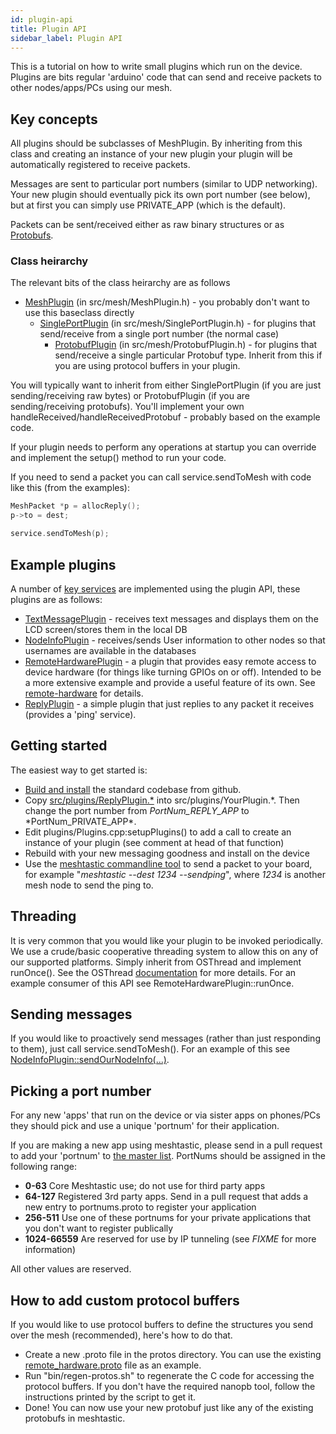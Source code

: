 ```yaml
---
id: plugin-api
title: Plugin API
sidebar_label: Plugin API
---
```


This is a tutorial on how to write small plugins which run on the device. Plugins are bits regular 'arduino' code that can send and receive packets to other nodes/apps/PCs using our mesh.

## Key concepts

All plugins should be subclasses of MeshPlugin. By inheriting from this class and creating an instance of your new plugin your plugin will be automatically registered to receive packets.

Messages are sent to particular port numbers (similar to UDP networking). Your new plugin should eventually pick its own port number (see below), but at first you can simply use PRIVATE_APP (which is the default).

Packets can be sent/received either as raw binary structures or as [Protobufs](https://developers.google.com/protocol-buffers).

### Class heirarchy

The relevant bits of the class heirarchy are as follows

- [MeshPlugin](http://github.com/meshtastic/meshtastic-device/tree/master/src/mesh/MeshPlugin.h) (in src/mesh/MeshPlugin.h) - you probably don't want to use this baseclass directly
  - [SinglePortPlugin](http://github.com/meshtastic/meshtastic-device/tree/master/src/mesh/SinglePortPlugin.h) (in src/mesh/SinglePortPlugin.h) - for plugins that send/receive from a single port number (the normal case)
    - [ProtobufPlugin](http://github.com/meshtastic/meshtastic-device/tree/master/src/mesh/ProtobufPlugin.h) (in src/mesh/ProtobufPlugin.h) - for plugins that send/receive a single particular Protobuf type. Inherit from this if you are using protocol buffers in your plugin.

You will typically want to inherit from either SinglePortPlugin (if you are just sending/receiving raw bytes) or ProtobufPlugin (if you are sending/receiving protobufs). You'll implement your own handleReceived/handleReceivedProtobuf - probably based on the example code.

If your plugin needs to perform any operations at startup you can override and implement the setup() method to run your code.

If you need to send a packet you can call service.sendToMesh with code like this (from the examples):

```cpp
MeshPacket *p = allocReply();
p->to = dest;

service.sendToMesh(p);
```

## Example plugins

A number of [key services](http://github.com/meshtastic/meshtastic-device/tree/master/src/plugins) are implemented using the plugin API, these plugins are as follows:

- [TextMessagePlugin](http://github.com/meshtastic/meshtastic-device/tree/master/src/plugins/TextMessagePlugin.h) - receives text messages and displays them on the LCD screen/stores them in the local DB
- [NodeInfoPlugin](http://github.com/meshtastic/meshtastic-device/tree/master/src/plugins/NodeInfoPlugin.h) - receives/sends User information to other nodes so that usernames are available in the databases
- [RemoteHardwarePlugin](http://github.com/meshtastic/meshtastic-device/tree/master/src/plugins/RemoteHardwarePlugin.h) - a plugin that provides easy remote access to device hardware (for things like turning GPIOs on or off). Intended to be a more extensive example and provide a useful feature of its own. See [remote-hardware](remote-hardware-service.md) for details.
- [ReplyPlugin](http://github.com/meshtastic/meshtastic-device/tree/master/src/plugins/ReplyPlugin.h) - a simple plugin that just replies to any packet it receives (provides a 'ping' service).

## Getting started

The easiest way to get started is:

- [Build and install](build-instructions.md) the standard codebase from github.
- Copy [src/plugins/ReplyPlugin.\*](http://github.com/meshtastic/meshtastic-device/tree/master/src/plugins/ReplyPlugin.cpp) into src/plugins/YourPlugin.*. Then change the port number from *PortNum_REPLY_APP* to *PortNum_PRIVATE_APP\*.
- Edit plugins/Plugins.cpp:setupPlugins() to add a call to create an instance of your plugin (see comment at head of that function)
- Rebuild with your new messaging goodness and install on the device
- Use the [meshtastic commandline tool](https://github.com/meshtastic/Meshtastic-python) to send a packet to your board, for example "_meshtastic --dest 1234 --sendping_", where _1234_ is another mesh node to send the ping to.

## Threading

It is very common that you would like your plugin to be invoked periodically.
We use a crude/basic cooperative threading system to allow this on any of our supported platforms. Simply inherit from OSThread and implement runOnce(). See the OSThread [documentation](http://github.com/meshtastic/meshtastic-device/tree/master/src/concurrency/OSThread.h) for more details. For an example consumer of this API see RemoteHardwarePlugin::runOnce.

## Sending messages

If you would like to proactively send messages (rather than just responding to them), just call service.sendToMesh(). For an example of this see [NodeInfoPlugin::sendOurNodeInfo(...)](http://github.com/meshtastic/meshtastic-device/tree/master/src/plugins/NodeInfoPlugin.cpp).

## Picking a port number

For any new 'apps' that run on the device or via sister apps on phones/PCs they should pick and use a unique 'portnum' for their application.

If you are making a new app using meshtastic, please send in a pull request to add your 'portnum' to [the master list](https://github.com/meshtastic/Meshtastic-protobufs/blob/master/portnums.proto). PortNums should be assigned in the following range:

- **0-63** Core Meshtastic use; do not use for third party apps
- **64-127** Registered 3rd party apps. Send in a pull request that adds a new entry to portnums.proto to register your application
- **256-511** Use one of these portnums for your private applications that you don't want to register publically
- **1024-66559** Are reserved for use by IP tunneling (see _FIXME_ for more information)

All other values are reserved.

## How to add custom protocol buffers

If you would like to use protocol buffers to define the structures you send over the mesh (recommended), here's how to do that.

- Create a new .proto file in the protos directory. You can use the existing [remote_hardware.proto](https://github.com/meshtastic/Meshtastic-protobufs/blob/master/remote_hardware.proto) file as an example.
- Run "bin/regen-protos.sh" to regenerate the C code for accessing the protocol buffers. If you don't have the required nanopb tool, follow the instructions printed by the script to get it.
- Done! You can now use your new protobuf just like any of the existing protobufs in meshtastic.
